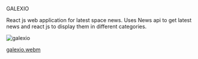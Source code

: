 GALEXIO

React js web application for latest space news. Uses News api to get latest news and react js to display them in different categories.

![galexio](https://github.com/AmmaraKhan19/Galexio/assets/69958530/869acadf-7d17-495f-9cd9-246e9e136e08)

[galexio.webm](https://github.com/AmmaraKhan19/Galexio/assets/69958530/4dd1a485-d18f-4f9b-8e79-b3a6431af0da)
